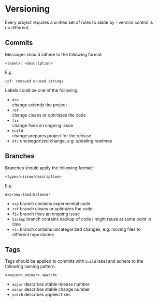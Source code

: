 # Versioning

Every project requires a unified set of rules to abide by - version control is no different.

## Commits

Messages should adhere to the following format:

`<label>: <description>`

E.g. 

`ref: removed unused strings`

Labels could be one of the following:
- `dev`  
change extends the project
- `ref`  
change cleans or optimizes the code
- `fix`  
change fixes an ongoing issue
- `build`  
change prepares project for the release
- `etc`
uncategorized change, e.g: updating readmes

## Branches

Branches should apply the following format:

`<type>/<issue/description>`

E.g.

`exp/new-load-balancer`

- `exp`
branch contains experimental code
- `ref`
branch cleans or optimizes the code
- `fix`
branch fixes an ongoing issue
- `backup`
branch contains backup of code I might reuse at some point in time
- `etc`
branch contains uncategorized changes, e.g: moving files to different repositories

## Tags

Tags should be applied to commits with `build` label and adhere to the following naming pattern:

`v<major>.<minor>.<patch>`

- `major` describes stable release number
- `minor` describes stable change number
- `patch` describes applied fixes